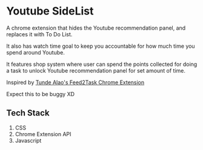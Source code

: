# Youtube SideList

A chrome extension that hides the Youtube recommendation panel, and replaces it with To Do List.

It also has watch time goal to keep you accountable for how much time you spend around Youtube.

It features shop system where user can spend the points collected for doing a task to unlock Youtube recommendation panel for set amount of time.

Inspired by [Tunde Alao's Feed2Task Chrome Extension](https://chromewebstore.google.com/detail/feed2task/nbjpbhgdgoncijcdochkljojcpfhmlpb)

Expect this to be buggy XD
## Tech Stack

1. CSS
2. Chrome Extension API
3. Javascript
